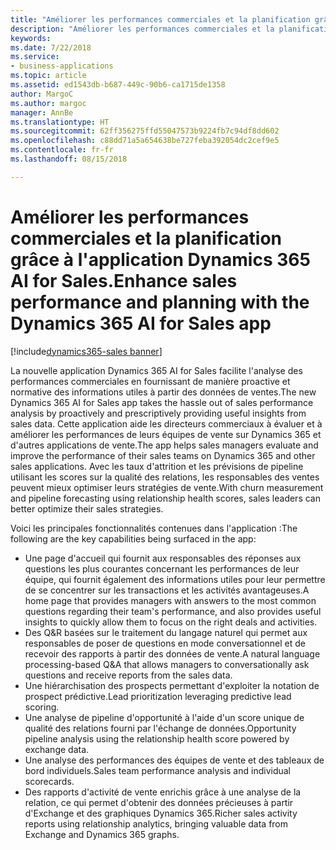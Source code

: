 ```yaml
---
title: "Améliorer les performances commerciales et la planification grâce à l'application Dynamics 365 AI for Sales."
description: "Améliorer les performances commerciales et la planification des ventes grâce à l'application Dynamics 365 AI for Sales"
keywords: 
ms.date: 7/22/2018
ms.service:
- business-applications
ms.topic: article
ms.assetid: ed1543db-b687-449c-90b6-ca1715de1358
author: MargoC
ms.author: margoc
manager: AnnBe
ms.translationtype: HT
ms.sourcegitcommit: 62ff356275ffd55047573b9224fb7c94df8dd602
ms.openlocfilehash: c88dd71a5a654638be727feba392054dc2cef9e5
ms.contentlocale: fr-fr
ms.lasthandoff: 08/15/2018

---
```


# <a name="enhance-sales-performance-and-planning-with-the-dynamics-365-ai-for-sales-app"></a><span data-ttu-id="dacb9-103">Améliorer les performances commerciales et la planification grâce à l'application Dynamics 365 AI for Sales.</span><span class="sxs-lookup"><span data-stu-id="dacb9-103">Enhance sales performance and planning with the Dynamics 365 AI for Sales app</span></span>

[!include[dynamics365-sales banner](../includes/dynamics365-sales.md)]





<span data-ttu-id="dacb9-104">La nouvelle application Dynamics 365 AI for Sales facilite l'analyse des performances commerciales en fournissant de manière proactive et normative des informations utiles à partir des données de ventes.</span><span class="sxs-lookup"><span data-stu-id="dacb9-104">The new Dynamics 365 AI for Sales app takes the hassle out of sales performance analysis by proactively and prescriptively providing useful insights from sales data.</span></span> <span data-ttu-id="dacb9-105">Cette application aide les directeurs commerciaux à évaluer et à améliorer les performances de leurs équipes de vente sur Dynamics 365 et d'autres applications de vente.</span><span class="sxs-lookup"><span data-stu-id="dacb9-105">The app helps sales managers evaluate and improve the performance of their sales teams on Dynamics 365 and other sales applications.</span></span> <span data-ttu-id="dacb9-106">Avec les taux d'attrition et les prévisions de pipeline utilisant les scores sur la qualité des relations, les responsables des ventes peuvent mieux optimiser leurs stratégies de vente.</span><span class="sxs-lookup"><span data-stu-id="dacb9-106">With churn measurement and pipeline forecasting using relationship health scores, sales leaders can better optimize their sales strategies.</span></span>

<span data-ttu-id="dacb9-107">Voici les principales fonctionnalités contenues dans l'application :</span><span class="sxs-lookup"><span data-stu-id="dacb9-107">The following are the key capabilities being surfaced in the app:</span></span>

-   <span data-ttu-id="dacb9-108">Une page d'accueil qui fournit aux responsables des réponses aux questions les plus courantes concernant les performances de leur équipe, qui fournit également des informations utiles pour leur permettre de se concentrer sur les transactions et les activités avantageuses.</span><span class="sxs-lookup"><span data-stu-id="dacb9-108">A home page that provides managers with answers to the most common questions regarding their team's performance, and also provides useful insights to quickly allow them to focus on the right deals and activities.</span></span>
-   <span data-ttu-id="dacb9-109">Des Q&R basées sur le traitement du langage naturel qui permet aux responsables de poser de questions en mode conversationnel et de recevoir des rapports à partir des données de vente.</span><span class="sxs-lookup"><span data-stu-id="dacb9-109">A natural language processing-based Q&A that allows managers to conversationally ask questions and receive reports from the sales data.</span></span> 
-   <span data-ttu-id="dacb9-110">Une hiérarchisation des prospects permettant d'exploiter la notation de prospect prédictive.</span><span class="sxs-lookup"><span data-stu-id="dacb9-110">Lead prioritization leveraging predictive lead scoring.</span></span>
-   <span data-ttu-id="dacb9-111">Une analyse de pipeline d'opportunité à l'aide d'un score unique de qualité des relations fourni par l'échange de données.</span><span class="sxs-lookup"><span data-stu-id="dacb9-111">Opportunity pipeline analysis using the relationship health score powered by exchange data.</span></span>
-   <span data-ttu-id="dacb9-112">Une analyse des performances des équipes de vente et des tableaux de bord individuels.</span><span class="sxs-lookup"><span data-stu-id="dacb9-112">Sales team performance analysis and individual scorecards.</span></span>
-   <span data-ttu-id="dacb9-113">Des rapports d'activité de vente enrichis grâce à une analyse de la relation, ce qui permet d'obtenir des données précieuses à partir d'Exchange et des graphiques Dynamics 365.</span><span class="sxs-lookup"><span data-stu-id="dacb9-113">Richer sales activity reports using relationship analytics, bringing valuable data from Exchange and Dynamics 365 graphs.</span></span>   

